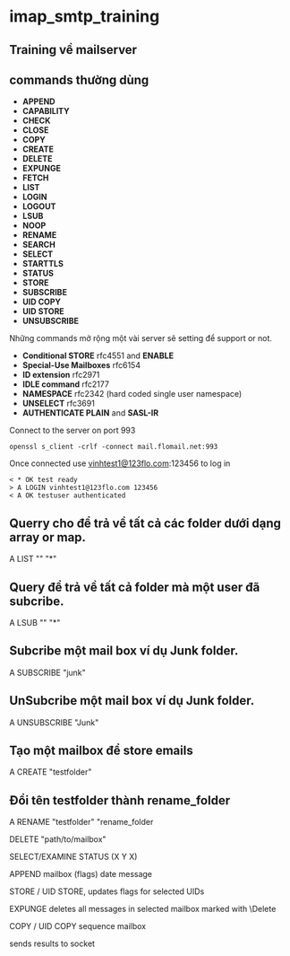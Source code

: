 # imap_smtp_training

## Training về mailserver


## commands thường dùng

- **APPEND**
- **CAPABILITY**
- **CHECK**
- **CLOSE**
- **COPY**
- **CREATE**
- **DELETE**
- **EXPUNGE**
- **FETCH**
- **LIST**
- **LOGIN**
- **LOGOUT**
- **LSUB**
- **NOOP**
- **RENAME**
- **SEARCH**
- **SELECT**
- **STARTTLS**
- **STATUS**
- **STORE**
- **SUBSCRIBE**
- **UID COPY**
- **UID STORE**
- **UNSUBSCRIBE**

Những commands mở rộng một vài server sẽ setting để support or not.

- **Conditional STORE** rfc4551 and **ENABLE**
- **Special-Use Mailboxes** rfc6154
- **ID extension** rfc2971
- **IDLE command** rfc2177
- **NAMESPACE** rfc2342 (hard coded single user namespace)
- **UNSELECT** rfc3691
- **AUTHENTICATE PLAIN** and **SASL-IR**

Connect to the server on port 993

    openssl s_client -crlf -connect mail.flomail.net:993

Once connected use vinhtest1@123flo.com:123456 to log in

    < * OK test ready
    > A LOGIN vinhtest1@123flo.com 123456
    < A OK testuser authenticated
    
## Querry cho để trả về tất cả các folder dưới dạng array or map.
A LIST "" "*"
## Query để trả về tất cả folder mà một user đã subcribe.
A LSUB "" "*"
## Subcribe một mail box ví dụ Junk folder.
A SUBSCRIBE "junk"
## UnSubcribe một mail box ví dụ Junk folder.
A UNSUBSCRIBE "Junk" 
## Tạo một mailbox để store emails
A CREATE "testfolder"
## Đổi tên testfolder thành rename_folder
A RENAME "testfolder" "rename_folder

DELETE "path/to/mailbox"

SELECT/EXAMINE
STATUS (X Y X)


APPEND mailbox (flags) date message

STORE / UID STORE, updates flags for selected UIDs

EXPUNGE deletes all messages in selected mailbox marked with \Delete

COPY / UID COPY sequence mailbox

sends results to socket

